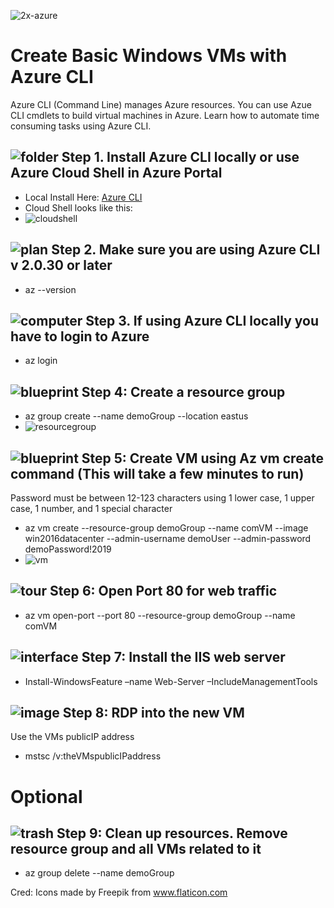 ![2x-azure](https://user-images.githubusercontent.com/26561917/53273307-b1239d00-36c1-11e9-9e68-53270ccfb776.png)
# Create Basic Windows VMs with Azure CLI
Azure CLI (Command Line) manages Azure resources. You can use Azue CLI cmdlets to build virtual machines in Azure. Learn how to automate time consuming tasks using Azure CLI.

## ![folder](https://user-images.githubusercontent.com/26561917/53360569-db649d00-3903-11e9-8173-aeb8525f1b51.png) Step 1. Install Azure CLI locally or use Azure Cloud Shell in Azure Portal
+ Local Install Here: [Azure CLI](https://docs.microsoft.com/en-us/cli/azure/install-azure-cli-windows?view=azure-cli-latest)
+ Cloud Shell looks like this:
+ ![cloudshell](https://user-images.githubusercontent.com/26561917/53273904-6145d580-36c3-11e9-90f4-72da0eb40527.PNG)

## ![plan](https://user-images.githubusercontent.com/26561917/53360789-81180c00-3904-11e9-9f21-64367d18525b.png) Step 2. Make sure you are using Azure CLI v 2.0.30 or later
+ az --version

## ![computer](https://user-images.githubusercontent.com/26561917/53360811-8f662800-3904-11e9-9e54-1054b5e0e087.png) Step 3. If using Azure CLI locally you have to login to Azure
+ az login

## ![blueprint](https://user-images.githubusercontent.com/26561917/53360827-97be6300-3904-11e9-9f73-f5590b6a2d85.png) Step 4: Create a resource group
+ az group create --name demoGroup --location eastus
+ ![resourcegroup](https://user-images.githubusercontent.com/26561917/53359356-b6baf600-3900-11e9-9614-bc22afda6984.PNG)


## ![blueprint](https://user-images.githubusercontent.com/26561917/53360827-97be6300-3904-11e9-9f73-f5590b6a2d85.png) Step 5: Create VM using Az vm create command (This will take a few minutes to run)
Password must be between 12-123 characters using 1 lower case, 1 upper case, 1 number, and 1 special character
+ az vm create --resource-group demoGroup --name comVM --image win2016datacenter --admin-username demoUser --admin-password demoPassword!2019
+ ![vm](https://user-images.githubusercontent.com/26561917/53359358-b7ec2300-3900-11e9-91de-fc0b4f8caeb1.PNG)


## ![tour](https://user-images.githubusercontent.com/26561917/53360855-a6a51580-3904-11e9-8602-0722085ba694.png) Step 6: Open Port 80 for web traffic
+ az vm open-port --port 80 --resource-group demoGroup --name comVM

## ![interface](https://user-images.githubusercontent.com/26561917/53360874-b3c20480-3904-11e9-99bf-d06a5eeb5d87.png) Step 7: Install the IIS web server
+ Install-WindowsFeature –name Web-Server –IncludeManagementTools

## ![image](https://user-images.githubusercontent.com/26561917/53360889-bde40300-3904-11e9-8dbe-1092b89f2725.png) Step 8: RDP into the new VM
Use the VMs publicIP address
+ mstsc /v:theVMspublicIPaddress


# Optional
## ![trash](https://user-images.githubusercontent.com/26561917/53360911-cdfbe280-3904-11e9-8a74-19e66c002b8e.png) Step 9: Clean up resources. Remove resource group and all VMs related to it
+ az group delete --name demoGroup

Cred:
Icons made by Freepik from www.flaticon.com 
